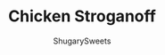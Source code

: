 ---
layout: ../../layouts/MarkdownPostLayout.astro
title: Chicken Stroganoff
author: ShugarySweets
pubDate: 2020-08-25
description: "This Chicken Stroganoff is a take on traditional Beef Stroganoff and is ready in lighting speed! Just a few minutes in the Instant Pot is all it takes to have a meal of tender chicken and creamy egg noodles on dinner table."
image_url: https://www.shugarysweets.com/wp-content/uploads/2020/09/instant-pot-chicken-stroganoff-6-1.jpg
tags: ["Main Dish","American"]
calories: 322
protein: 26
carbohydrates: 15
fats: 17
fiber: 1
ingredients: ["1 pound boneless, skinless chicken, cut into small pieces","1 cup sliced mushrooms","1/2 onion, chopped","1/2 tsp salt","1/2 tsp paprika","1/4 tsp pepper","8 oz uncooked egg noodles","2 cups chicken broth","1/4 cup cream cheese","1 cup sour cream"]
serves: 6
time: "21 minutes"
prepTime: "5 minutes"
instructions: ["Add chicken to the bottom of the Instant Pot. Add in mushrooms, onions, spices, and noodles. Pourchicken broth over the contents and stir to make sure everything is covered with broth. (It won’tbe completely submerged and that’s ok! The noodles will still cook, just fine!)","Close the lid and seal by making sure the valve on top is set to \"SEALING.\" Select HIGH PRESSURE for 6 minutes. Allow to naturally release for 10 minutes, then move the valve to venting.","Once all pressure has been released, remove the lid and add in sour cream and cream cheese. Stir the sour cream and cream cheese until it has completely melted into the noodle mixture.","Garnish with parsley. Serve immediately."]
nutrition: ["322 calories","15 grams carbohydrates","112 milligrams cholesterol","17 grams fat","1 grams fiber","26 grams protein","8 grams saturated fat","612 milligrams sodium","3 grams sugar","0 grams trans fat","7 grams unsaturated fat"]
---